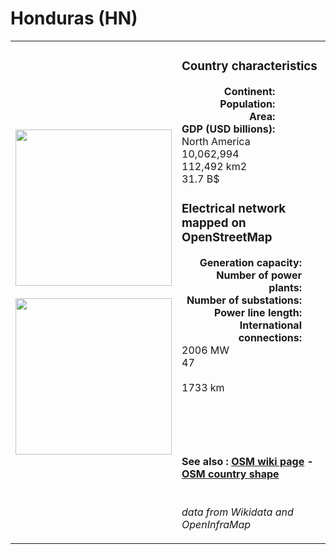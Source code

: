 # Honduras (HN)

<table width="90%">
<tr>
<td>
<img src="http://commons.wikimedia.org/wiki/Special:FilePath/Flag%20of%20Honduras%20%282022-%29.svg" width="250">
<br><br>
<img src="http://commons.wikimedia.org/wiki/Special:FilePath/Honduras%20%28orthographic%20projection%29.svg" width="250"></td>
<td>
<h3>Country characteristics</h3>
<div style="display: inline-block;text-align:right;margin-right:30px;font-weight: bold;">
Continent:<br>Population:<br>Area:<br>GDP (USD billions):
</div>
<div style="display: inline-block;">
North America<br>10,062,994<br>112,492 km2<br>31.7 B$
</div>
<h3>Electrical network mapped on OpenStreetMap</h3>
<div style="display: inline-block;text-align:right;margin-right:30px;font-weight: bold;">Generation capacity:<br>
Number of power plants:<br>
Number of substations:<br>
Power line length:<br>
International connections:<br>
</div>
<div style="display: inline-block;">2006 MW<br>
47<br>
<br>
1733 km<br>
<br>
</div>

<br><br><h4>See also :
<a href="https://wiki.openstreetmap.org/wiki/Power_networks/Honduras" target="_blank">OSM wiki page</a> -
<a href="https://openstreetmap.org/relation/287670" target="_blank">OSM country shape</a>
</h4>

<br><i>data from Wikidata and OpenInfraMap</i>
</td>
</tr>
</table>




